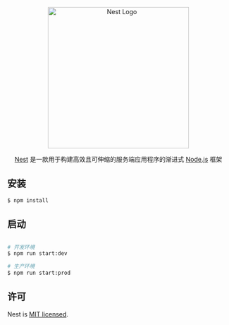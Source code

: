 <p align="center">
  <a href="https://docs.nestjs.cn/" target="_blank">
    <img src="https://nestjs.com/img/logo_text.svg" width="320" alt="Nest Logo" />
  </a>
</p>

<p align="center"><a href="https://docs.nestjs.cn/" target="_blank">Nest</a> 是一款用于构建高效且可伸缩的服务端应用程序的渐进式 <a href="http://nodejs.org" target="_blank">Node.js</a> 框架</p>

## 安装

```bash
$ npm install
```

## 启动

```bash

# 开发环境
$ npm run start:dev

# 生产环境
$ npm run start:prod
```

## 许可

Nest is [MIT licensed](LICENSE).
